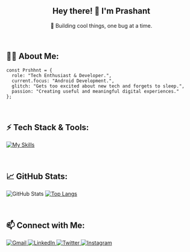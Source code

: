 <!-- Introduction Section -->
<h2 align="center">Hey there! 👋 I'm Prashant </h2>

<p align="center">🚀 Building cool things, one bug at a time.</p>

<br>

<!-- About Me -->
<h2>👨‍💻 About Me:</h2>

```
const Prshhnt = {
  role: "Tech Enthusiast & Developer.",
  current.focus: "Android Development.",
  glitch: "Gets too excited about new tech and forgets to sleep.",
  passion: "Creating useful and meaningful digital experiences."
};
```
<br>

<!-- Tech Stack -->
<h2>⚡ Tech Stack & Tools:</h2>

[![My Skills](https://skillicons.dev/icons?i=html,css,js,ts,react,nextjs,flutter,dart,python,git,github,vscode,vercel,nodejs,electron,firebase&perline=8)](https://skillicons.dev)

<br>

<!-- GitHub Stats -->
<h2>📈 GitHub Stats:</h2>


  ![GitHub Stats](https://github-readme-stats.vercel.app/api?username=prshhnt&show_icons=true&hide_title=true&count_private=true&theme=radical&rank_icon=github)
  [![Top Langs](https://github-readme-stats.vercel.app/api/top-langs/?username=prshhnt&layout=compact&theme=dark)](https://github.com/anuraghazra/github-readme-stats)


<br>

<!-- Connect with Me -->
<h2>📫 Connect with Me:</h2>

<p align="left">
  <a href="mailto:your.Prshhant@gmail.com" target="_blank">
    <img src="https://img.shields.io/badge/Gmail-D14836?style=for-the-badge&logo=gmail&logoColor=white" alt="Gmail">
  </a>
  <a href="#" target="_blank">
    <img src="https://img.shields.io/badge/LinkedIn-0077B5?style=for-the-badge&logo=linkedin&logoColor=white" alt="LinkedIn">
  </a>
  <a href="https://x.com/prshhnt" target="_blank">
    <img src="https://img.shields.io/badge/Twitter-1DA1F2?style=for-the-badge&logo=X&logoColor=white" alt="Twitter">
  </a>
  <a href="https://www.instagram.com/prshhnt" target="_blank">
    <img src="https://img.shields.io/badge/Instagram-E4405F?style=for-the-badge&logo=instagram&logoColor=white" alt="Instagram">
</p>
